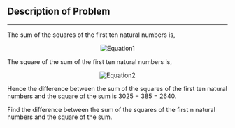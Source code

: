 ## Description of Problem

---

The sum of the squares of the first ten natural numbers is,

<p align="center">
<img src="https://latex.codecogs.com/svg.latex?1^2%20+%202^2%20+%20...%20+10^2%20=%20385"  alt="Equation1"/>
</p>

The square of the sum of the first ten natural numbers is,

<p align="center">
<img src="https://latex.codecogs.com/svg.latex?(1%20+%202%20+%20...%20+%2010)^2%20=%203025"  alt="Equation2"/>
</p>

Hence the difference between the sum of the squares of the first ten natural numbers and the square of the sum is 3025 − 385 = 2640.

Find the difference between the sum of the squares of the first n natural numbers and the square of the sum.
